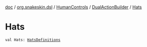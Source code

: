 [doc](../../../index.md) / [org.snakeskin.dsl](../../index.md) / [HumanControls](../index.md) / [DualActionBuilder](index.md) / [Hats](./-hats.md)

# Hats

`val Hats: `[`HatsDefinitions`](../../../org.snakeskin.controls.mappings/-dual-action/-mapping-definitions/-hats-definitions/index.md)